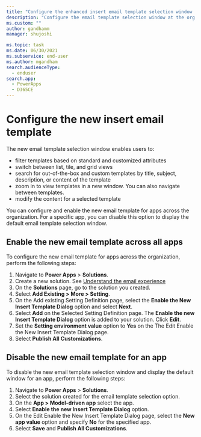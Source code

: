 ```yaml
---
title: "Configure the enhanced insert email template selection window | MicrosoftDocs"
description: "Configure the email template selection window at the org level or app."
ms.custom: ""
author: gandhamm
manager: shujoshi

ms.topic: task
ms.date: 06/30/2021
ms.subservice: end-user
ms.author: mgandham
search.audienceType: 
  - enduser
search.app: 
  - PowerApps
  - D365CE
---
```

# Configure the new insert email template

The new email template selection window enables users to:

 - filter templates based on standard and customized attributes
 - switch between list, tile, and grid views
 - search for out-of-the-box and custom templates by title, subject, description, or content of the template
 - zoom in to view templates in a new window. You can also navigate between templates.
 - modify the content for a selected template
 
You can configure and enable the new email template for apps across the organization.  For a specific app, you can disable this option to display the default email template selection window. 

## Enable the new email template across all apps

To configure the new email template for apps across the organization, perform the following steps:

1. Navigate to **Power Apps** > **Solutions**.
1. Create a new solution. See [Understand the email experience](../maker/data-platform/create-solution.md)
1. On the **Solutions** page, go to the solution you created.
1. Select **Add Existing > More > Setting**.
1. On the Add existing Setting Definition page, select the **Enable the New Insert Template Dialog** option and select **Next**.
1. Select **Add** on the Selected Setting Definition page. The **Enable the new Insert Template Dialog** option is added to your solution. Click **Edit**.
1. Set the **Setting environment value** option to **Yes** on the The Edit Enable the New Insert Template Dialog page.
1. Select **Publish All Customizations**.

## Disable the new email template for an app

To disable the new email template selection window and display the default window for an app, perform the following steps:

1. Navigate to **Power Apps** > **Solutions**.
1. Select the solution created for the email template selection option.
1. On the **App > Model-driven app** select the app.
1. Select **Enable the new Insert Template Dialog** option.
1. On the Edit Enable the New Insert Template Dialog page, select the **New app value** option and specify **No** for the specified app.
1. Select **Save** and **Publish All Customizations**.

